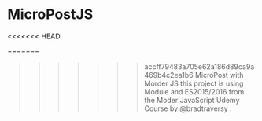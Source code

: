 # MicroPostJS
<<<<<<< HEAD

=======
>>>>>>> accff79483a705e62a186d89ca9a469b4c2ea1b6
MicroPost with Morder JS this project is using Module and ES2015/2016 from the Moder JavaScript Udemy Course by @bradtraversy .
